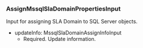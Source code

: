 ### AssignMssqlSlaDomainPropertiesInput
Input for assigning SLA Domain to SQL Server objects.

- updateInfo: MssqlSlaDomainAssignInfoInput
  - Required. Update information.
